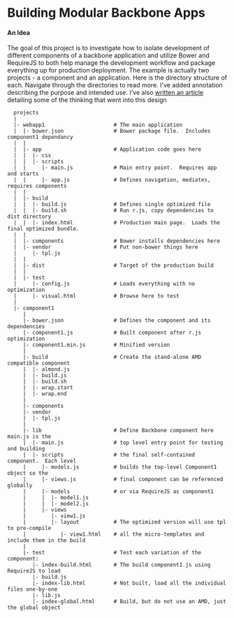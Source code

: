 Building Modular Backbone Apps
=========

#### An Idea ####

The goal of this project is to investigate how to isolate development of different components of
a backbone application and utilize Bower and RequireJS to both help manage the development
workflow and package everything up for production deployment.  The example is actually two
projects - a component and an application.  Here is the directory structure of each.  Navigate
through the directories to read more.  I've added annotation describing the purpose and intended
use.  I've also [written an article](http://benknowscode.wordpress.com/) 
detailing some of the thinking that went into this design


      projects
      |
      |- webapp1                      # The main application
      |  |- bower.json                # Bower package file.  Includes component1 dependancy
      |  |
      |  |- app                       # Application code goes here
      |  |  |- css
      |  |  |- scripts                    
      |  |     |- main.js             # Main entry point.  Requires app and starts
      |  |     |- app.js              # Defines navigation, mediates, requires components
      |  |
      |  |- build
      |  |  |- build.js               # Defines single optimized file
      |  |  |- build.sh               # Run r.js, copy dependencies to dist directory
      |  |  |- index.html             # Production main page.  Loads the final optimized bundle.
      |  |
      |  |- components                # Bower installs dependencies here
      |  |- vendor                    # Put non-bower things here
      |     |- tpl.js
      |  |
      |  |- dist                      # Target of the production build
      |  |
      |  |- test
      |     |- config.js              # Loads everything with no optimization
      |     |- visual.html            # Browse here to test
      |
      |- component1
         |
         |- bower.json                # Defines the component and its dependencies
         |- component1.js             # Built component after r.js optimization
         |- component1.min.js         # Minified version
         |
         |- build                     # Create the stand-alone AMD compatible component
         |  |- almond.js
         |  |- build.js
         |  |- build.sh
         |  |- wrap.start
         |  |- wrap.end
         |
         |- components
         |- vendor
         |  |- tpl.js
         |
         |- lib                       # Define Backbone component here main.js is the
         |  |- main.js                # top level entry point for testing and building
         |  |- scripts                # the final self-contained component.  Each level
         |     |- models.js           # builds the top-level Component1 object so the 
         |     |- views.js            # final component can be referenced globally
         |     |- models              # or via RequireJS as component1
         |     |  |- model1.js
         |     |  |- model2.js
         |     |- views
         |        |- view1.js
         |        |- layout           # The optimized version will use tpl to pre-compile
         |           |- view1.html    # all the micro-templates and include them in the build
         |
         |- test                      # Test each variation of the component:
            |- index-build.html       # The build component1.js using RequireJS to load
            |- build.js   
            |- index-lib.html         # Not built, load all the individual files one-by-one
            |- lib.js
            |- index-global.html      # Build, but do not use an AMD, just the global object

